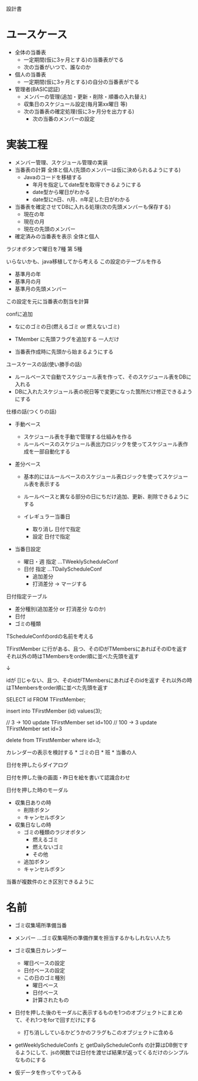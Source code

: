 設計書

# ユースケース
* 全体の当番表
    * 一定期間(仮に3ヶ月とする)の当番表がでる
    * 次の当番がいつで、誰なのか
* 個人の当番表
    * 一定期間(仮に3ヶ月とする)の自分の当番表がでる
* 管理者(BASIC認証)
    * メンバーの管理(追加・更新・削除・順番の入れ替え)
    * 収集日のスケジュール設定(毎月第xx曜日 等)
    * 次の当番表の確定処理(仮に3ヶ月分を出力する)
        * 次の当番のメンバーの設定

# 実装工程
* メンバー管理、スケジュール管理の実装
* 当番表の計算 全体と個人(先頭のメンバーは仮に決められるようにする)
    * Javaのコードを移植する
        * 年月を指定してdate型を取得できるようにする
        * date型から曜日がわかる
        * date型にn日、n月、n年足した日がわかる
* 当番表を確定させてDBに入れる処理(次の先頭メンバーも保存する)
    * 現在の年
    * 現在の月
    * 現在の先頭のメンバー
* 確定済みの当番表を表示 全体と個人


ラジオボタンで曜日を7種
第 5種

いらないかも、java移植してから考える
この設定のテーブルを作る
* 基準月の年
* 基準月の月
* 基準月の先頭メンバー

この設定を元に当番表の割当を計算




confに追加
* なにのゴミの日(燃えるゴミ or 燃えないゴミ)

* TMember に先頭フラグを追加する 一人だけ
* 当番表作成時に先頭から始まるようにする


ユースケースの話(使い勝手の話)
* ルールベースで自動でスケジュール表を作って、そのスケジュール表をDBに入れる
* DBに入れたスケジュール表の祝日等で変更になった箇所だけ修正できるようにする

仕様の話(つくりの話)
* 手動ベース
    * スケジュール表を手動で管理する仕組みを作る
    * ルールベースのスケジュール表出力ロジックを使ってスケジュール表作成を一部自動化する

* 差分ベース
    * 基本的にはルールベースのスケジュール表ロジックを使ってスケジュール表を表示する
    * ルールベースと異なる部分の日にちだけ追加、更新、削除できるようにする

    * イレギュラー当番日
        * 取り消し 日付で指定
        * 設定 日付で指定

* 当番日設定
    * 曜日・週 指定 ...TWeeklyScheduleConf
    * 日付 指定    ...TDailyScheduleConf
        * 追加差分
        * 打消差分
    -> マージする

日付指定テーブル
* 差分種別(追加差分 or 打消差分 なのか)
* 日付
* ゴミの種類


TScheduleConfのordの名前を考える



TFirstMember に行がある、且つ、そのIDがTMembersにあればそのIDを返す
それ以外の時はTMembersをorder順に並べた先頭を返す

↓

idが
[]じゃない、且つ、そのidがTMembersにあればそのidを返す
それ以外の時はTMembersをorder順に並べた先頭を返す

SELECT id FROM TFirstMember;

insert into TFirstMember (id) values(3);

// 3 -> 100
update TFirstMember set id=100
// 100 -> 3
update TFirstMember set id=3

delete from TFirstMember where id=3;



カレンダーの表示を検討する
    * ゴミの日
    * 班
    * 当番の人

日付を押したらダイアログ

日付を押した後の画面・昨日を絵を書いて認識合わせ

日付を押した時のモーダル
* 収集日ありの時
    * 削除ボタン
    * キャンセルボタン
* 収集日なしの時
    * ゴミの種類のラジオボタン
        * 燃えるゴミ
        * 燃えないゴミ
        * その他
    * 追加ボタン
    * キャンセルボタン

当番が複数件のとき区別できるように

# 名前
* ゴミ収集場所準備当番
* メンバー ...ゴミ収集場所の準備作業を担当するかもしれない人たち
* ゴミ収集日カレンダー
    * 曜日ベースの設定
    * 日付ベースの設定
    * この日のゴミ種別
        * 曜日ベース
        * 日付ベース
        * 計算されたもの

* 日付を押した後のモーダルに表示するものを1つのオブジェクトにまとめて、それ1つをforで回すだけにする
    * 打ち消ししているかどうかのフラグもこのオブジェクトに含める
* getWeeklyScheduleConfs と getDailyScheduleConfs の計算はDB側でするようにして、jsの関数では日付を渡せば結果が返ってくるだけのシンプルなものにする
* 仮データを作ってやってみる